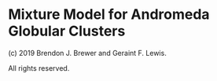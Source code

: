 Mixture Model for Andromeda Globular Clusters
=============================================

(c) 2019 Brendon J. Brewer and Geraint F. Lewis.

All rights reserved.

